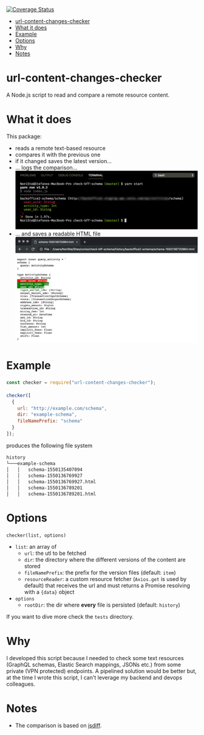 [![Coverage Status](https://coveralls.io/repos/github/NoriSte/url-content-changes-checker/badge.svg?branch=feature%2Fcoveralls)](https://coveralls.io/github/NoriSte/url-content-changes-checker?branch=feature%2Fcoveralls)

- [url-content-changes-checker](#url-content-changes-checker)
- [What it does](#what-it-does)
- [Example](#example)
- [Options](#options)
- [Why](#why)
- [Notes](#notes)

# url-content-changes-checker

A Node.js script to read and compare a remote resource content.

# What it does

This package:

- reads a remote text-based resource
- compares it with the previous one
- if it changed saves the latest version...
- ... logs the comparison...
  ![alt text](screenshots/terminal-diff.jpg?raw=true)
- ... and saves a readable HTML file
  ![alt text](screenshots/html-diff.jpg?raw=true)

# Example

```javascript
const checker = require("url-content-changes-checker");

checker([
  {
    url: "http://example.com/schema",
    dir: "example-schema",
    fileNamePrefix: "schema"
  }
]);
```

produces the following file system

```****
history
└───example-schema
│   │   schema-1550135407094
│   │   schema-1550136769927
│   │   schema-1550136769927.html
│   │   schema-1550136789201
│   │   schema-1550136789201.html

```

# Options

`checker(list, options)`

- `list`: an array of
  - `url`: the utl to be fetched
  - `dir`: the directory where the different versions of the content are stored
  - `fileNamePrefix`: the prefix for the version files (default: `item`)
  - `resourceReader`: a custom resource fetcher (`Axios.get` is used by default) that receives the url and must returns a Promise resolving with a `{data}` object
- `options`
  - `rootDir`: the dir where **every** file is persisted (default: `history`)

If you want to dive more check the `tests` directory.

# Why

I developed this script because I needed to check some text resources (GraphQL schemas, Elastic Search mappings, JSONs etc.) from some private (VPN protected) endpoints. A pipelined solution would be better but, at the time I wrote this script, I can't leverage my backend and devops colleagues.

# Notes

- The comparison is based on [jsdiff](https://github.com/kpdecker/jsdiff).
